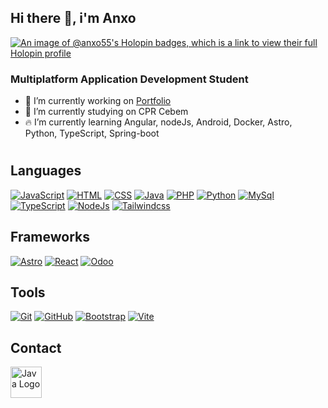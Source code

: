 ## Hi there 👋, i'm Anxo
[![An image of @anxo55's Holopin badges, which is a link to view their full Holopin profile](https://holopin.me/anxo55)](https://holopin.io/@anxo55)

### Multiplatform Application Development Student

- 🚀 I’m currently working on [Portfolio](https://portfolio-personal-astro.vercel.app/)
- 🔭 I’m currently studying on CPR Cebem
- 🔥 I’m currently learning Angular, nodeJs, Android, Docker, Astro, Python, TypeScript, Spring-boot
#

## Languages 

[![JavaScript](https://skillicons.dev/icons?i=js)](https://skillicons.dev)
[![HTML](https://skillicons.dev/icons?i=html)](https://skillicons.dev)
[![CSS](https://skillicons.dev/icons?i=css)](https://skillicons.dev)
[![Java](https://skillicons.dev/icons?i=java)](https://skillicons.dev)
[![PHP](https://skillicons.dev/icons?i=php)](https://skillicons.dev)
[![Python](https://skillicons.dev/icons?i=python)](https://skillicons.dev)
[![MySql](https://skillicons.dev/icons?i=mysql)](https://skillicons.dev)
[![TypeScript](https://skillicons.dev/icons?i=typescript)](https://skillicons.dev)
[![NodeJs](https://skillicons.dev/icons?i=nodejs)](https://skillicons.dev)
[![Tailwindcss](https://skillicons.dev/icons?i=tailwindcss)](https://skillicons.dev)

## Frameworks

[![Astro](https://skillicons.dev/icons?i=astro)](https://skillicons.dev)
[![React](https://skillicons.dev/icons?i=react)](https://skillicons.dev)
[![Odoo](https://skillicons.dev/icons?i=odoo)](https://skillicons.dev)


## Tools
[![Git](https://skillicons.dev/icons?i=git)](https://skillicons.dev)
[![GitHub](https://skillicons.dev/icons?i=github)](https://skillicons.dev)
[![Bootstrap](https://skillicons.dev/icons?i=bootstrap)](https://skillicons.dev)
[![Vite](https://skillicons.dev/icons?i=vite)](https://skillicons.dev)



## Contact

<div style="display: flex; flex-wrap: wrap; gap: 10px;">
<a href="https://www.linkedin.com/in/anxo-campos-b6878a265/" target="_blank">
    <img src="https://pngimg.com/uploads/linkedIn/linkedIn_PNG7.png" alt="Java Logo" width="50" height="50">
  </a>
</div>
